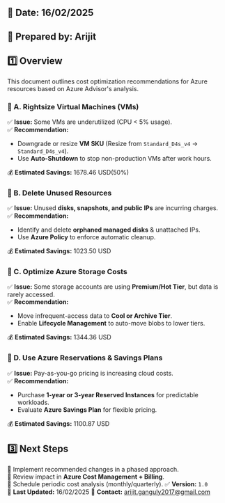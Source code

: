 ## 📅 Date: 16/02/2025  
## 🔹 Prepared by: Arijit
## **1️⃣ Overview**  
This document outlines cost optimization recommendations for Azure resources based on Azure Advisor's analysis.
### **🔸 A. Rightsize Virtual Machines (VMs)**  
✅ **Issue:** Some VMs are underutilized (CPU < 5% usage).  
✅ **Recommendation:**  
- Downgrade or resize **VM SKU** (Resize from `Standard_D4s_v4` → `Standard_D4s_v4`).  
- Use **Auto-Shutdown** to stop non-production VMs after work hours.  

💰 **Estimated Savings:** 1678.46 USD(50%)
### **🔸 B. Delete Unused Resources**  
✅ **Issue:** Unused **disks, snapshots, and public IPs** are incurring charges.  
✅ **Recommendation:**  
- Identify and delete **orphaned managed disks** & unattached IPs.  
- Use **Azure Policy** to enforce automatic cleanup.  

💰 **Estimated Savings:** 1023.50 USD
### **🔸 C. Optimize Azure Storage Costs**  
✅ **Issue:** Some storage accounts are using **Premium/Hot Tier**, but data is rarely accessed.  
✅ **Recommendation:**  
- Move infrequent-access data to **Cool or Archive Tier**.  
- Enable **Lifecycle Management** to auto-move blobs to lower tiers.  

💰 **Estimated Savings:** 1344.36 USD
### **🔸 D. Use Azure Reservations & Savings Plans**  
✅ **Issue:** Pay-as-you-go pricing is increasing cloud costs.  
✅ **Recommendation:**  
- Purchase **1-year or 3-year Reserved Instances** for predictable workloads.  
- Evaluate **Azure Savings Plan** for flexible pricing.  

💰 **Estimated Savings:** 1100.87 USD
## **3️⃣ Next Steps**  
🔹 Implement recommended changes in a phased approach.  
🔹 Review impact in **Azure Cost Management + Billing**.  
🔹 Schedule periodic cost analysis (monthly/quarterly).
✅ **Version:** `1.0`  
📌 **Last Updated:** 16/02/2025 
📧 **Contact:** arijit.ganguly2017@gmail.com






